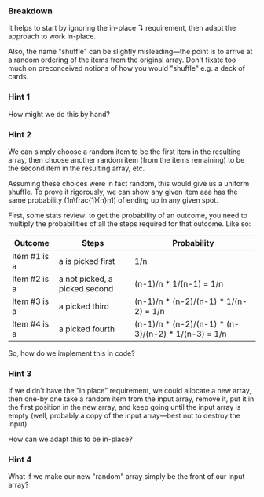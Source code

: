 ### Breakdown

It helps to start by ignoring the in-place ↴ requirement, then adapt the approach to work in-place.

Also, the name "shuffle" can be slightly misleading—the point is to arrive at a random ordering of the items from the 
original array. Don't fixate too much on preconceived notions of how you would "shuffle" e.g. a deck of cards.


### Hint 1

How might we do this by hand?

### Hint 2

We can simply choose a random item to be the first item in the resulting array, then choose another random item 
(from the items remaining) to be the second item in the resulting array, etc.

Assuming these choices were in fact random, this would give us a uniform shuffle. To prove it rigorously, we can show 
any given item aaa has the same probability (1n\frac{1}{n}​n​​1​​) of ending up in any given spot.

First, some stats review: to get the probability of an outcome, you need to multiply the probabilities of all the 
steps required for that outcome. Like so:

| Outcome        | Steps                           | Probability                                           | 
-----------------|---------------------------------|-------------------------------------------------------|
| Item #1 is a   | a is picked first               | 1/n                                                   |
| Item #2 is a   | a not picked, a picked second   | (n-1)/n * 1/(n-1) = 1/n                               |
| Item #3 is a   | a picked third                  | (n-1)/n * (n-2)/(n-1) * 1/(n-2) = 1/n                 |
| Item #4 is a   | a picked fourth                 | (n-1)/n * (n-2)/(n-1) * (n-3)/(n-2) * 1/(n-3) = 1/n   |

So, how do we implement this in code?

### Hint 3

If we didn't have the "in place" requirement, we could allocate a new array, then one-by one take a random item from 
the input array, remove it, put it in the first position in the new array, and keep going until the input array is 
empty (well, probably a copy of the input array—best not to destroy the input)

How can we adapt this to be in-place?

### Hint 4

What if we make our new "random" array simply be the front of our input array?
